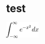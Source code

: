 # test


<!--
![](https://latex.codecogs.com/gif.latex?\int_{-\infty}^{\infty}{e^{-x^2}}dx)
-->
![](a.gif)
